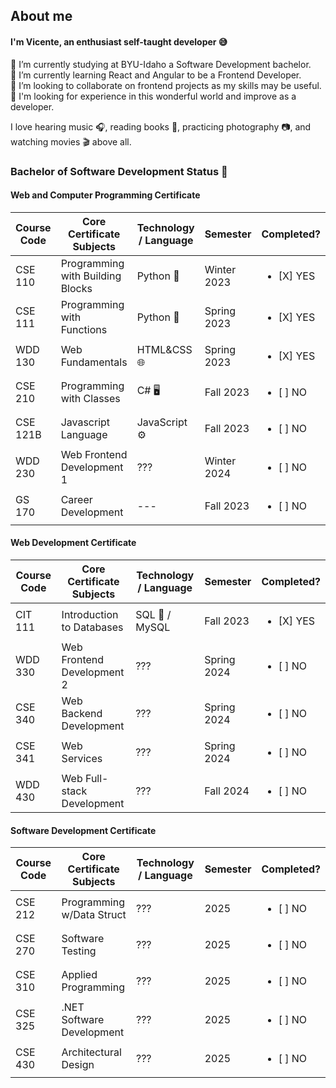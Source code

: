 ## About me

<!--
**vicentemferrer/vicentemferrer** is a ✨ _special_ ✨ repository because its `README.md` (this file) appears on your GitHub profile.
-->

#### I'm Vicente, an enthusiast self-taught developer 😅

🔭 I’m currently studying at BYU-Idaho a Software Development bachelor. <br />
🌱 I’m currently learning React and Angular to be a Frontend Developer. <br />
👯 I’m looking to collaborate on frontend projects as my skills may be useful. <br />
🌟 I'm looking for experience in this wonderful world and improve as a developer. <br />

I love hearing music 🎧, reading books 📖, practicing photography 📷, and watching movies 🎬 above all.

### Bachelor of Software Development Status 👏

#### Web and Computer Programming Certificate
| Course Code | Core Certificate Subjects        | Technology / Language           | Semester    | Completed?               |
|-------------|----------------------------------|---------------------------------|-------------|--------------------------|
|   CSE 110   | Programming with Building Blocks | Python 🐍                      | Winter 2023 | <ul><li>[X] YES</li></ul> |
|   CSE 111   | Programming with Functions       | Python 🐍                      | Spring 2023 | <ul><li>[X] YES</li></ul> |
|   WDD 130   | Web Fundamentals                 | HTML&CSS 🌐                    | Spring 2023 | <ul><li>[X] YES</li></ul> |
|   CSE 210   | Programming with Classes         | C# 🖥                           | Fall 2023   | <ul><li>[ ] NO</li></ul> |
|   CSE 121B  | Javascript Language              | JavaScript ⚙                   | Fall 2023   | <ul><li>[ ] NO</li></ul> |
|   WDD 230   | Web Frontend Development 1       | ???                             | Winter 2024 | <ul><li>[ ] NO</li></ul> |
|   GS 170    | Career Development               | ---                             | Fall 2023   | <ul><li>[ ] NO</li></ul> |

#### Web Development Certificate
| Course Code | Core Certificate Subjects        | Technology / Language           | Semester    | Completed?               |
|-------------|----------------------------------|---------------------------------|-------------|--------------------------|
|   CIT 111   | Introduction to Databases        | SQL 💾 / MySQL                 | Fall 2023   | <ul><li>[X] YES</li></ul> |
|   WDD 330   | Web Frontend Development 2       | ???                             | Spring 2024 | <ul><li>[ ] NO</li></ul> |
|   CSE 340   | Web Backend Development          | ???                             | Spring 2024 | <ul><li>[ ] NO</li></ul> |
|   CSE 341   | Web Services                     | ???                             | Spring 2024 | <ul><li>[ ] NO</li></ul> |
|   WDD 430   | Web Full-stack Development       | ???                             | Fall 2024   | <ul><li>[ ] NO</li></ul> |

#### Software Development Certificate
| Course Code | Core Certificate Subjects        | Technology / Language           | Semester    | Completed?               |
|-------------|----------------------------------|---------------------------------|-------------|--------------------------|
|   CSE 212   | Programming w/Data Struct        | ???                             | 2025        | <ul><li>[ ] NO</li></ul> |
|   CSE 270   | Software Testing                 | ???                             | 2025        | <ul><li>[ ] NO</li></ul> |
|   CSE 310   | Applied Programming              | ???                             | 2025        | <ul><li>[ ] NO</li></ul> |
|   CSE 325   | .NET Software Development        | ???                             | 2025        | <ul><li>[ ] NO</li></ul> |
|   CSE 430   | Architectural Design             | ???                             | 2025        | <ul><li>[ ] NO</li></ul> |

